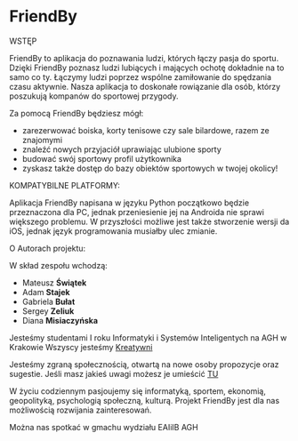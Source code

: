 # FriendBy

WSTĘP

FriendBy to aplikacja do poznawania ludzi, których łączy pasja do sportu. Dzięki FriendBy poznasz ludzi lubiących i mających ochotę dokładnie na to samo co ty. Łączymy ludzi poprzez wspólne zamiłowanie do spędzania czasu aktywnie. Nasza aplikacja to doskonałe rowiązanie dla osób, którzy poszukują kompanów do sportowej przygody.


Za pomocą FriendBy będziesz mógł:
  - zarezerwować boiska, korty tenisowe czy sale bilardowe, razem ze znajomymi
  - znaleźć nowych przyjaciół uprawiając ulubione sporty
  - budować swój sportowy profil użytkownika
  - zyskasz także dostęp do bazy obiektów sportowych w twojej okolicy!

KOMPATYBILNE PLATFORMY:

Aplikacja FriendBy napisana w języku Python początkowo będzie przeznaczona dla PC, jednak przeniesienie jej na Androida nie sprawi większego problemu. W przyszłości możliwe jest także stworzenie wersji da iOS, jednak język programowania musiałby ulec zmianie.


O Autorach projektu:

W skład zespołu wchodzą:
  - Mateusz **Świątek**
  - Adam **Stajek**
  - Gabriela **Bułat**
  - Sergey **Zeliuk**
  - Diana **Misiaczyńska**

Jesteśmy studentami I roku Informatyki i Systemów Inteligentych na AGH w Krakowie
Wszyscy jesteśmy [Kreatywni](https://www.youtube.com/shorts/chqYf4JbaM8) 

Jesteśmy zgraną społecznością, otwartą na nowe osoby propozycje oraz sugestie.
Jeśli masz jakieś uwagi możesz je umieścić [TU](https://forms.gle/6TwHpkseHEFVsxe48)

W życiu codziennym pasjoujemy się informatyką, sportem, ekonomią, geopolityką, psychologią społeczną, kulturą.
Projekt FriendBy jest dla nas możliwością rozwijania zainteresowań.

Można nas spotkać w gmachu wydziału EAIiIB AGH 

